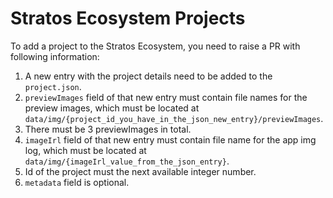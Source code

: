 # Stratos Ecosystem Projects 

To add a project to the Stratos Ecosystem, you need to raise a PR with following information:

1. A new entry with the project details need to be added to the `project.json`.
2. `previewImages` field of that new entry must contain file names for the preview images, which must be 
located at `data/img/{project_id_you_have_in_the_json_new_entry}/previewImages`.
3. There must be 3 previewImages in total.
4. `imageIrl` field of that new entry must contain file name for the app img log, which must be 
located at `data/img/{imageIrl_value_from_the_json_entry}`.
5. Id of the project must the next available integer number.
6. `metadata` field is optional.



